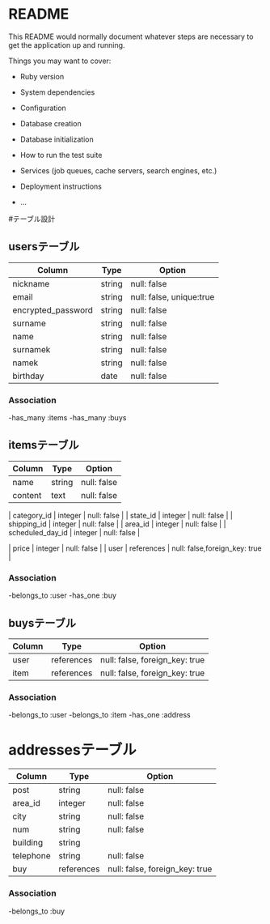 # README

This README would normally document whatever steps are necessary to get the
application up and running.

Things you may want to cover:

* Ruby version

* System dependencies

* Configuration

* Database creation

* Database initialization

* How to run the test suite

* Services (job queues, cache servers, search engines, etc.)

* Deployment instructions

* ...



#テーブル設計

## usersテーブル

| Column     | Type        | Option         |
| ---------- | ---------   | -------------- |
| nickname   | string      | null: false    |
| email      | string      | null: false, unique:true | ユニーク制約
| encrypted_password  | string    | null: false    | 
| surname    | string      | null: false    |
| name       | string      | null: false    |
| surnamek   | string      | null: false    |
| namek      | string      | null: false    |
| birthday   | date        | null: false    |

### Association

-has_many :items
-has_many :buys


## itemsテーブル

| Column     | Type        | Option         |
| ---------- | ---------   | -------------- |
| name       | string      | null: false    |
| content    | text        | null: false    |

| category_id   | integer      | null: false    |
| state_id      | integer      | null: false    |
| shipping_id       | integer      | null: false    |
| area_id       | integer      | null: false    |
| scheduled_day_id       | integer     | null: false    |

| price      | integer     | null: false    | 
| user    | references  | null: false,foreign_key: true    |


### Association

-belongs_to :user
-has_one :buy


## buysテーブル

| Column     | Type         | Option         |
| ---------- | ---------    | -------------- |
| user    | references   | null: false, foreign_key: true  |
| item    | references   | null: false, foreign_key: true  |

### Association

-belongs_to :user
-belongs_to :item
-has_one :address

# addressesテーブル

| Column      | Type         | Option         |
| ----------  | ---------    | -------------- |
| post        | string       | null: false    |
| area_id     | integer       | null: false    |
| city        | string       | null: false    |
| num         | string       | null: false    | 
| building    | string       |                |
| telephone   | string       | null: false    |
| buy         | references   | null: false, foreign_key: true  |

### Association

-belongs_to :buy
  